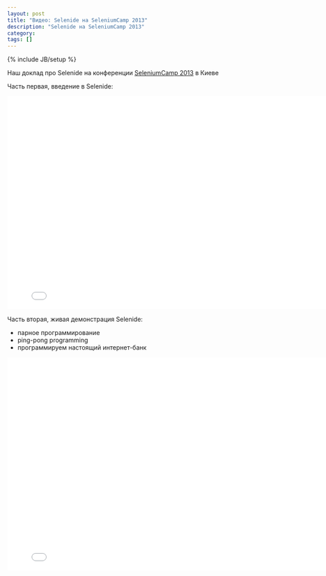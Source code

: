 ```yaml
---
layout: post
title: "Видео: Selenide на SeleniumCamp 2013"
description: "Selenide на SeleniumCamp 2013"
category: 
tags: []
---
```

{% include JB/setup %}

Наш доклад про Selenide на конференции [SeleniumCamp 2013](http://seleniumcamp.com/materials/) в Киеве

Часть первая, введение в Selenide:
<iframe src="//www.youtube.com/embed/4TegXkNWbqw" width="800" height="490" frameborder="0"></iframe>

Часть вторая, живая демонстрация Selenide:

*   парное программирование
*   ping-pong programming
*   программируем настоящий интернет-банк

<iframe src="//www.youtube.com/embed/x3osTlsU82g" width="800" height="490" frameborder="0"></iframe>